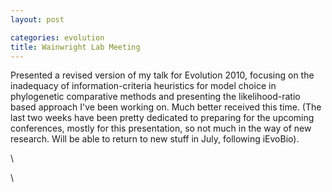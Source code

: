 ```yaml
---
layout: post

categories: evolution
title: Wainwright Lab Meeting
---
```







 








Presented a revised version of my talk for Evolution 2010, focusing on
the inadequacy of information-criteria heuristics for model choice in
phylogenetic comparative methods and presenting the likelihood-ratio
based approach I've been working on. Much better received this time.
(The last two weeks have been pretty dedicated to preparing for the
upcoming conferences, mostly for this presentation, so not much in the
way of new research. Will be able to return to new stuff in July,
following iEvoBio).

\

\

